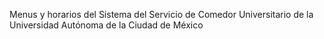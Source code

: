 Menus y horarios del Sistema del Servicio de Comedor Universitario de la Universidad Autónoma de la Ciudad de México

